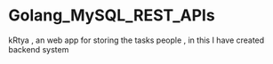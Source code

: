 # Golang_MySQL_REST_APIs
kRtya , an web app for storing the tasks people , in this I have created backend system 
